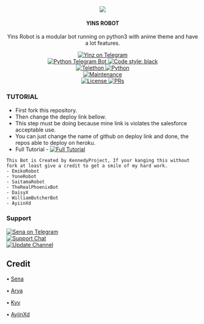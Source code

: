 <p align="center">
  <img src="https://telegra.ph/file/64f4b1e3ab6d6911447d2.jpg">
</p>

<h4><p align="center"> YINS ROBOT </p></h4>

<p align="center">Yins Robot is a modular bot running on python3 with anime theme and have a lot features.</p>

<p align="center">
<a href="https://t.me/YinsRobot"> <img src="https://img.shields.io/badge/Yinz-Robot-blue?&logo=telegram" alt="Yinz on Telegram" /> </a><br>
<a href="https://python-telegram-bot.org"> <img src="https://img.shields.io/badge/PTB-13.10-white?&style=flat-round&logo=github" alt="Python Telegram Bot" /> </a>
<a href="https://github.com/psf/black"><img alt="Code style: black" src="https://img.shields.io/badge/code%20style-black-000000.svg"></a><br>
<a href="https://docs.telethon.dev"> <img src="https://img.shields.io/badge/Telethon-1.24.0-red?&style=flat-round&logo=github" alt="Telethon" /> </a>
<a href="https://docs.python.org"> <img src="https://img.shields.io/badge/Python-3.10.1-purple?&style=flat-round&logo=python" alt="Python" /> </a><br>
<a href="https://https://github.com/deondrawan/YinsRobot/edit/master/README.md"> <img src="https://img.shields.io/badge/Maintained-Yash-yellow.svg" alt="Maintenance" /> </a><br>
<a href="https://https://github.com/deondrawan/YinsRobot/edit/master/README.md/YinsRobot/blob/main/LICENSE"> <img src="https://img.shields.io/badge/License-GPLv3-blue.svg" alt="License" /> </a>
<a href="https://makeapullrequest.com"> <img src="https://img.shields.io/badge/PRs-Welcome-blue.svg?style=flat-round" alt="PRs" /> </a>
</p>

### TUTORIAL

- First fork this repository.
- Then change the deploy link bellow.
- This step must be doing because mine link is violates the salesforce acceptable use.
- You can just change the name of github on deploy link and done, the repos able to deploy on heroku.
- Full Tutorial - [![Full Tutorial](https://img.shields.io/badge/Watch%20Now-blue)](https://youtu.be/GMaYMYhf_Vk)


```
This Bot is Created by KennedyProject, If your kanging this without fork at least give a credit to get a smile of my hard work. 
- EmikoRobot
- YoneRobot
- SaitamaRobot 
- TheRealPhoenixBot
- DaisyX 
- WilliamButcherBot
- AyiinXd
```

### Support
<p>
<a href="https://t.me/AyiinXd"> <img src="https://img.shields.io/badge/AyiinXd-blue?&logo=telegram" alt="Sena on Telegram" /> </a><br>
<a href="https://t.me/AyiinXdSupport"> <img src="https://img.shields.io/badge/Support-Chat-blue?&logo=telegram" alt="Support Chat" /> </a><br>
<a href="https://t.me/AyiinSupport"> <img src="https://img.shields.io/badge/Update-Channel-blue?&logo=telegram" alt="Update Channel" /> </a><br>
</p>

## Credit 

• [Sena](https://github.com/kennedy-ex)

• [Arya](https://github.com/Aryazakaria01)

• [Kyy](https://github.com/zxcskyy)

• [AyiinXd](https://github.com/AyiinXd)
